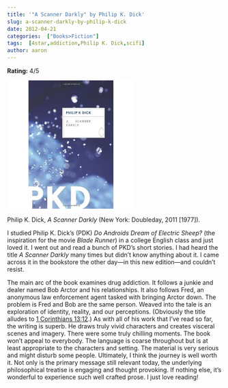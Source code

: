 ```yaml
---
title: '"A Scanner Darkly" by Philip K. Dick'
slug: a-scanner-darkly-by-philip-k-dick
date: 2012-04-21
categories:  ["Books>Fiction"]
tags:  [4star,addiction,Philip K. Dick,scifi]
author: aaron
---
```


**Rating:** 4/5

![](cover2.jpg "A Scanner Darkly")

Philip K. Dick, *A Scanner Darkly* (New York: Doubleday, 2011 [1977]).

I studied Philip K. Dick’s (PDK) *Do Androids Dream of Electric Sheep?* (the inspiration for the movie *Blade Runner*) in a college English class and just loved it. I went out and read a bunch of PKD’s short stories. I had heard the title *A Scanner Darkly* many times but didn’t know anything about it. I came across it in the bookstore the other day&mdash;in this new edition&mdash;and couldn’t resist.

The main arc of the book examines drug addiction. It follows a junkie and dealer named Bob Arctor and his relationships. It also follows Fred, an anonymous law enforcement agent tasked with bringing Arctor down. The problem is Fred and Bob are the same person. Weaved into the tale is an exploration of identity, reality, and our perceptions. (Obviously the title alludes to [1 Corinthians 13:12](http://www.lds.org/scriptures/nt/1-cor/13.12?lang=eng#11).) As with all of his work that I’ve read so far, the writing is superb. He draws truly vivid characters and creates visceral scenes and imagery. There were some truly chilling moments. The book won’t appeal to everybody. The language is coarse throughout but is at least appropriate to the characters and setting. The material is very serious and might disturb some people. Ultimately, I think the journey is well worth it. Not only is the primary message still relevant today, the underlying philosophical treatise is engaging and thought provoking. If nothing else, it’s wonderful to experience such well crafted prose. I just love reading!
